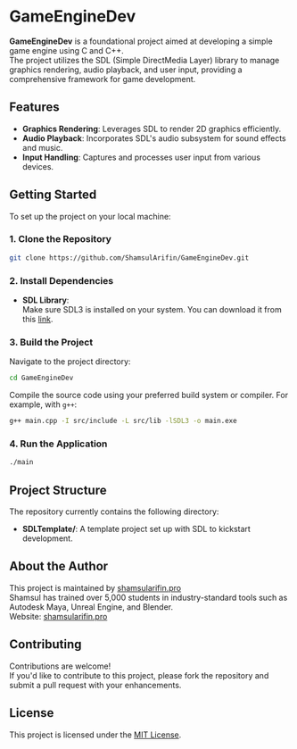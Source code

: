 # GameEngineDev

**GameEngineDev** is a foundational project aimed at developing a simple game engine using C and C++.  
The project utilizes the SDL (Simple DirectMedia Layer) library to manage graphics rendering, audio playback, and user input, providing a comprehensive framework for game development.

## Features

- **Graphics Rendering**: Leverages SDL to render 2D graphics efficiently.
- **Audio Playback**: Incorporates SDL's audio subsystem for sound effects and music.
- **Input Handling**: Captures and processes user input from various devices.

## Getting Started

To set up the project on your local machine:

### 1. Clone the Repository

```bash
git clone https://github.com/ShamsulArifin/GameEngineDev.git
```

### 2. Install Dependencies

- **SDL Library**:  
  Make sure SDL3 is installed on your system. You can download it from this [link](https://github.com/libsdl-org/SDL/releases).

### 3. Build the Project

Navigate to the project directory:

```bash
cd GameEngineDev
```

Compile the source code using your preferred build system or compiler. For example, with `g++`:

```bash
g++ main.cpp -I src/include -L src/lib -lSDL3 -o main.exe
```

### 4. Run the Application

```bash
./main
```

## Project Structure

The repository currently contains the following directory:

- **SDLTemplate/**: A template project set up with SDL to kickstart development.

## About the Author

This project is maintained by [shamsularifin.pro](https://portfolio-eta-seven-57.vercel.app/)  
Shamsul has trained over 5,000 students in industry-standard tools such as Autodesk Maya, Unreal Engine, and Blender.  
Website: [shamsularifin.pro](https://portfolio-eta-seven-57.vercel.app/)

## Contributing

Contributions are welcome!  
If you'd like to contribute to this project, please fork the repository and submit a pull request with your enhancements.

## License

This project is licensed under the [MIT License](LICENSE).
